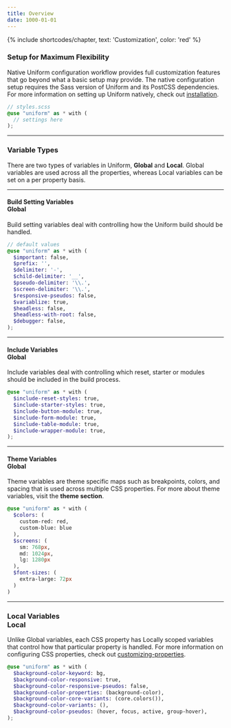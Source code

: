 ```yaml
---
title: Overview
date: 1000-01-01
---
```


{% include shortcodes/chapter, text: 'Customization', color: 'red' %}

### Setup for Maximum Flexibility

Native Uniform configuration workflow provides full customization features that go beyond what a basic setup may provide. The native configuration setup requires the Sass version of Uniform and its PostCSS dependencies. For more information on setting up Uniform natively, check out <a class="hover.underline" href="/get-started/installation">installation</a>.

```scss
// styles.scss
@use "uniform" as * with (
  // settings here
);
```

---

### Variable Types

There are two types of variables in Uniform, **Global** and **Local**. Global variables are used across all the properties, whereas Local variables can be set on a per property basis.

---

#### Build Setting Variables <div class="inline-block ml-2 px-2 py-1 bg-black radius-xs font-2xs font-600 align-middle color-white uppercase tracking-1">Global</div>

Build setting variables deal with controlling how the Uniform build should be handled.

```scss
// default values
@use "uniform" as * with (
  $important: false,
  $prefix: '',
  $delimiter: '-',
  $child-delimiter: '__',
  $pseudo-delimiter: '\\.',
  $screen-delimiter: '\\.',
  $responsive-pseudos: false,
  $variablize: true,
  $headless: false,
  $headless-with-root: false,
  $debugger: false,
);
```

---

#### Include Variables <div class="inline-block ml-2 px-2 py-1 bg-black radius-xs font-2xs font-600 align-middle color-white uppercase tracking-1">Global</div>

Include variables deal with controlling which reset, starter or modules should be included in the build process.

```scss
@use "uniform" as * with (
  $include-reset-styles: true,
  $include-starter-styles: true,
  $include-button-module: true,
  $include-form-module: true,
  $include-table-module: true,
  $include-wrapper-module: true,
);
```

---

#### Theme Variables <div class="inline-block ml-2 px-2 py-1 bg-black radius-xs font-2xs font-600 align-middle color-white uppercase tracking-1">Global</div>

Theme variables are theme specific maps such as breakpoints, colors, and spacing that is used across multiple CSS properties. For more about theme variables, visit the **theme section**.

```scss
@use "uniform" as * with (
  $colors: (
    custom-red: red,
    custom-blue: blue
  ),
  $screens: (
    sm: 768px,
    md: 1024px,
    lg: 1280px
  ),
  $font-sizes: (
    extra-large: 72px
  )
)
```

---

### Local Variables <div class="inline-block ml-2 px-2 py-1 bg-black radius-xs font-2xs font-600 align-middle color-white uppercase tracking-1">Local</div>

Unlike Global variables, each CSS property has Locally scoped variables that control how that particular property is handled. For more information on configuring CSS properties, check out <a class="hover.underline" href="/get-started/customizing-properties">customizing-properties</a>.

```scss
@use "uniform" as * with (
  $background-color-keyword: bg,
  $background-color-responsive: true,
  $background-color-responsive-pseudos: false,
  $background-color-properties: (background-color),
  $background-color-core-variants: (core.colors()),
  $background-color-variants: (),
  $background-color-pseudos: (hover, focus, active, group-hover),
);
```
